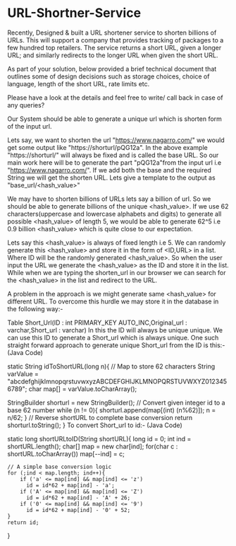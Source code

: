 # URL-Shortner-Service

Recently, Designed & built a URL shortener service to shorten billions of URLs.
This will support a company that provides tracking of packages to a few hundred top retailers. The service returns a short URL, given a longer URL; and similarly redirects to the longer URL when given the short URL.

As part of your solution, below provided a brief technical document that outlines some of design decisions such as storage choices, choice of language, length of the short URL, rate limits etc.

Please have a look at the details and feel free to write/ call back in case of any queries?

Our System should be able to generate a unique url which is shorten form of the input url.

Lets say, we want to shorten the url "https://www.nagarro.com/" we would get some output like "https://shorturl/pQG12a". In the above example "https://shorturl/" will always be fixed and is called the base URL. So our main work here will be to generate the part "pQG12a"from the input url i.e "https://www.nagarro.com/". If we add both the base and the required String we will get the shorten URL. Lets give a template to the output as "base_url/<hash_value>"

We may have to shorten billions of URLs lets say a billion of url. So we should be able to generate billions of the unique <hash_value>. If we use 62 characters(uppercase and lowercase alphabets and digits) to generate all possible <hash_value> of length 5, we would be able to generate 62^5 i.e 0.9 billion <hash_value> which is quite close to our expectation.

Lets say this <hash_value> is always of fixed length i.e 5. We can randomly generate this <hash_value> and store it in the form of <ID,URL> in a list. Where ID will be the randomly generated <hash_value>. So when the user input the URL we generate the <hash_value> as the ID and store it in the list. While when we are typing the shorten_url in our browser we can search for the <hash_value> in the list and redirect to the URL.

A problem in the approach is we might generate same <hash_value> for different URL. To overcome this hurdle we may store it in the database in the following way:-

Table Short_Url(ID : int PRIMARY_KEY AUTO_INC,Original_url : varchar,Short_url : varchar)
In this the ID will always be unique unique. We can use this ID to generate a Short_url which is always unique. One such straight forward approach to generate unique Short_url from the ID is this:- (Java Code)

static String idToShortURL(long n){
  // Map to store 62 characters
  String varValue = "abcdefghijklmnopqrstuvwxyzABCDEFGHIJKLMNOPQRSTUVWXYZ0123456789";
  char map[] = varValue.toCharArray();

  StringBuilder shorturl = new StringBuilder();
  // Convert given integer id to a base 62 number
  while (n != 0){
      shorturl.append(map[(int) (n%62)]);
      n = n/62;
  }
  // Reverse shortURL to complete base conversion
  return shorturl.toString();
}
To convert Short_url to id:- (Java Code)

static long shortURLtoID(String shortURL){
    long id = 0;
    int ind = shortURL.length();
    char[] map = new char[ind];
    for(char c : shortURL.toCharArray()) map[--ind] = c;
  
    // A simple base conversion logic
    for (;ind < map.length; ind++){
        if ('a' <= map[ind] && map[ind] <= 'z')
          id = id*62 + map[ind] - 'a';
        if ('A' <= map[ind] && map[ind] <= 'Z')
          id = id*62 + map[ind] - 'A' + 26;
        if ('0' <= map[ind] && map[ind] <= '9')
          id = id*62 + map[ind] - '0' + 52;
    }
    return id;
}

